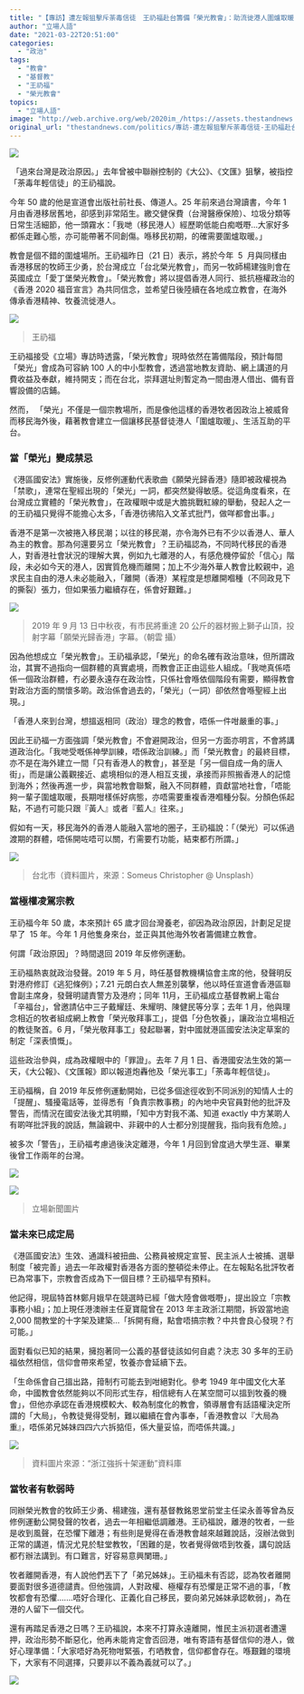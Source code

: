 ```yaml
---
title: "【專訪】遭左報狙擊斥荼毒信徒　王礽福赴台籌備「榮光教會」：助流徙港人圍爐取暖"
author: "立場人語"
date: "2021-03-22T20:51:00"
categories:
  - "政治"
tags:
  - "教會"
  - "基督教"
  - "王礽福"
  - "榮光教會"
topics:
  - "立場人語"
image: "http://web.archive.org/web/2020im_/https://assets.thestandnews.com/media/photos/church-08_uDluF.png"
original_url: "thestandnews.com/politics/專訪-遭左報狙擊斥荼毒信徒-王礽福赴台籌備-榮光教會-助流徙港人圍爐取暖"
---
```

![](http://web.archive.org/web/2020im_/https://assets.thestandnews.com/media/photos/church-08_uDluF.png)

 「過來台灣是政治原因。」去年曾被中聯辦控制的《大公》、《文匯》狙擊，被指控「荼毒年輕信徒」的王礽福說。

今年 50 歲的他是宣道會出版社前社長、傳道人。25 年前來過台灣讀書，今年 1 月由香港移居舊地，卻感到非常陌生。繳交健保費（台灣醫療保險）、垃圾分類等日常生活細節，他一頭霧水：「我哋（移民港人）經歷啲低能白痴嘅嘢…大家好多都係走難心態，亦可能帶著不同創傷。喺移民初期，的確需要圍爐取暖。」

教會是個不錯的圍爐場所。王礽福昨日（21 日）表示，將於今年  5  月與同樣由香港移居的牧師王少勇，於台灣成立「台北榮光教會」，而另一牧師楊建強則會在英國成立「愛丁堡榮光教會」。「榮光教會」將以提倡香港人同行、抵抗極權政治的《香港 2020 福音宣言》為共同信念，並希望日後陸續在各地成立教會，在海外傳承香港精神、牧養流徙港人。

![](http://web.archive.org/web/2020im_/https://assets.thestandnews.com/media/photos/163366825_10223919780080098_6389438528437952004_o_YGpdj.jpg)
> 王礽福

王礽福接受《立場》專訪時透露，「榮光教會」現時依然在籌備階段，預計每間「榮光」會成為可容納 100 人的中小型教會，透過當地教友資助、網上講道的月費收益及奉獻，維持開支；而在台北，崇拜選址則暫定為一間由港人借出、備有音響設備的店鋪。

然而， 「榮光」不僅是一個宗教場所，而是像他這樣的香港牧者因政治上被威脅而移民海外後，藉著教會建立一個讓移民基督徒港人「圍爐取暖」、生活互助的平台。

### **當「榮光」變成禁忌**

《港區國安法》實施後，反修例運動代表歌曲《願榮光歸香港》隨即被政權視為「禁歌」，連常在聖經出現的「榮光」一詞，都突然變得敏感。從這角度看來，在台灣成立實體的「榮光教會」，在政權眼中或是大膽挑戰紅線的舉動，發起人之一的王礽福只覺得不能擔心太多，「香港彷彿陷入文革式批鬥，做咩都會出事。」

香港不是第一次被捲入移民潮；以往的移民潮，亦令海外已有不少以香港人、華人為主的教會。那為何還要另立「榮光教會」？王礽福認為，不同時代移民的香港人，對香港社會狀況的理解大異，例如九七離港的人，有感危機停留於「信心」階段，未必如今天的港人，因實質危機而離開；加上不少海外華人教會比較親中，追求民主自由的港人未必能融入，「離開（香港）某程度是想離開嗰種（不同政見下的撕裂）張力，但如果張力繼續存在，係會好艱難。」

![](http://web.archive.org/web/2020im_/https://assets.thestandnews.com/media/photos/02_ViT2v.png)
> 2019 年 9 月 13 日中秋夜，有市民將重達 20 公斤的器材搬上獅子山頂，投射字幕「願榮光歸香港」字幕。（朝雲 攝）

因為他想成立「榮光教會」。王礽福承認，「榮光」的命名確有政治意味，但所謂政治，其實不過指向一個群體的真實處境，而教會正正由這些人組成。「我哋真係唔係一個政治群體，冇必要永遠存在政治性，只係社會喺依個階段有需要，顯得教會對政治方面的關懷多啲。政治係會過去的，「榮光」（一詞）卻依然會喺聖經上出現。」

「香港人來到台灣，想搵返相同（政治）理念的教會，唔係一件咁嚴重的事。」

因此王礽福一方面強調「榮光教會」不會避開政治，但另一方面亦明言，不會將講道政治化。「我哋受嘅係神學訓練，唔係政治訓練。」而「榮光教會」的最終目標，亦不是在海外建立一間「只有香港人的教會」，甚至是「另一個自成一角的唐人街」，而是讓公義觀接近、處境相似的港人相互支援，承接而非照搬香港人的記憶到海外；然後再進一步，與當地教會聯繫，融入不同群體，貢獻當地社會，「唔能夠一輩子圍爐取暖，長期咁樣係好病態，亦唔需要重複香港嗰種分裂。分顏色係起點，不過冇可能只跟『黃人』或者『藍人』往來。」

假如有一天，移民海外的香港人能融入當地的圈子，王礽福說：「（榮光）可以係過渡期的群體，唔係開咗唔可以關，冇需要冇功能，結束都冇所謂。」

![](http://web.archive.org/web/2020im_/https://assets.thestandnews.com/media/photos/2_eQrAl_rGLMYZv.png)
> 台北市（資料圖片，來源：Someus Christopher @ Unsplash）

### **當極權凌駕宗教**

王礽福今年 50 歲，本來預計 65 歲才回台灣養老，卻因為政治原因，計劃足足提早了  15 年。今年 1 月他隻身來台，並正與其他海外牧者籌備建立教會。

何謂「政治原因」？時間退回 2019 年反修例運動。

王礽福熱衷就政治發聲。2019 年 5 月，時任基督教機構協會主席的他，發聲明反對港府修訂《逃犯條例》；7.21 元朗白衣人無差別襲擊，他以時任宣道會香港區聯會副主席身，發聲明譴責警方及港府；同年 11月，王礽福成立基督教網上電台「辛福台」，曾邀請佔中三子戴耀廷、朱耀明、陳健民等分享；去年 1 月，他與理念相近的牧者組成網上教會「榮光敬拜事工」，提倡「分色牧養」，讓政治立場相近的教徒聚首。6 月，「榮光敬拜事工」發起聯署，對中國就港區國安法決定草案的制定「深表憤慨」。

這些政治參與，成為政權眼中的「罪證」。去年 7 月 1 日、香港國安法生效的第一天，《大公報》、《文匯報》即以報道炮轟他及「榮光事工」「荼毒年輕信徒」。

王礽福稱，自 2019 年反修例運動開始，已從多個途徑收到不同派別的知情人士的「提醒」、騷擾電話等，並得悉有「負責宗教事務」的內地中央官員對他的批評及警告，而情況在國安法後尤其明顯，「知中方對我不滿、知道 exactly 中方某啲人有啲咩批評我的說話，無論親中、非親中的人士都分別提醒我，指向我有危險。」

被多次「警告」，王礽福考慮過後決定離港，今年 1 月回到曾度過大學生涯、畢業後曾工作兩年的台灣。

![](http://web.archive.org/web/2020im_/https://assets.thestandnews.com/media/photos/sing_uC3Zu.png)

![](http://web.archive.org/web/2020im_/https://assets.thestandnews.com/media/photos/106098156_10220927731017156_5273415671945407520_o_5RGQf.jpg)
> 立場新聞圖片

### **當未來已成定局**

《港區國安法》生效、通識科被扭曲、公務員被規定宣誓、民主派人士被捕、選舉制度「被完善」過去一年政權對香港各方面的整頓從未停止。在左報點名批評牧者已為常事下，宗教會否成為下一個目標？王礽福早有預料。

他記得，現屆特首林鄭月娥早在競選時已經「做大陸會做嘅嘢」，提出設立「宗教事務小組」；加上現任港澳辦主任夏寶龍曾在 2013 年主政浙江期間，拆毀當地逾 2,000 間教堂的十字架及建築…「拆開有癮，點會唔搞宗教？中共會良心發現？冇可能。」

面對看似已知的結果，擁抱著同一公義的基督徒該如何自處？決志 30 多年的王礽福依然相信，信仰會帶來希望，牧養亦會延續下去。

「生命係會自己搵出路，箝制冇可能去到咁絕對化。參考 1949 年中國文化大革命，中國教會依然能夠以不同形式生存，相信總有人在某空間可以搵到牧養的機會」，但他亦承認在香港規模較大、較為制度化的教會，領導層會有話語權決定所謂的「大局」，令教徒覺得受制，難以繼續在會內事奉，「香港教會以『大局為重』，唔係弟兄姊妹四四六六拆掂佢，係大量妥協，而唔係共識。」

![](http://web.archive.org/web/2020im_/https://assets.thestandnews.com/media/photos/11750651_916529468413393_2142837204154996109_n_oBofA.jpg)
> 資料圖片來源：“浙江強拆十架運動”資料庫

### **當牧者有軟弱時**

同辦榮光教會的牧師王少勇、楊建強，還有基督教銘恩堂前堂主任梁永善等曾為反修例運動公開發聲的牧者，過去一年相繼低調離港。王礽福說，離港的牧者，一些是收到風聲，在恐懼下離港；有些則是覺得在香港教會越來越難說話，沒辦法做到正常的講道，情況尤見於駐堂教牧，「困難的是，牧者覺得做唔到牧養，講句說話都冇辦法講到。有口難言，好容易意興闌珊。」

牧者離開香港，有人說他們丟下了「弟兄姊妹」。王礽福未有否認，認為牧者離開要面對很多道德譴責。但他強調，人對政權、極權存有恐懼是正常不過的事，「教牧都會有恐懼.......唔好合理化、正義化自己移民，要向弟兄姊妹承認軟弱」，為在港的人留下一個交代。

還有再踏足香港之日嗎？王礽福說，本來不打算永遠離開，惟民主派初選者遭還押，政治形勢不斷惡化，他再未能肯定會否回港，唯有寄語有基督信仰的港人，做好心理準備：「大家唔好為死物咁緊張，冇哂教會，信仰都會存在。喺艱難的環境下，大家有不同選擇，只要非以不義為義就可以了。」

![](http://web.archive.org/web/2020im_/https://assets.thestandnews.com/media/photos/162574235_10223919779440082_4552794019841240420_o_7jLj1.jpg)